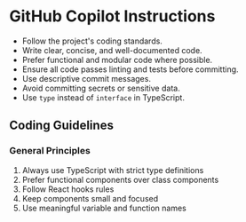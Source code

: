 # GitHub Copilot Instructions

- Follow the project's coding standards.
- Write clear, concise, and well-documented code.
- Prefer functional and modular code where possible.
- Ensure all code passes linting and tests before committing.
- Use descriptive commit messages.
- Avoid committing secrets or sensitive data.
- Use `type` instead of `interface` in TypeScript.

## Coding Guidelines

### General Principles

1. Always use TypeScript with strict type definitions
2. Prefer functional components over class components
3. Follow React hooks rules
4. Keep components small and focused
5. Use meaningful variable and function names
